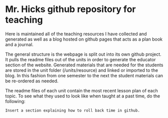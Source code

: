 # Mr. Hicks github repository for teaching

Here is maintained all of the teaching resources I have collected and generated as well as a blog hosted on github pages that acts as a plan book and a journal.

The general structure is the webpage is split out into its own github project.
It pulls the readme files out of the units in order to generate the educator section of the website.
Generated materials that are needed for the students are stored in the unit folder (/units/resource) and linked or imported to the blog.
In this fashion from one semester to the next the student materials can be re-ordered as needed.

The readme files of each unit contain the most recent lesson plan of each topic.
To see what they used to look like when taught at a past time, do the following:
    
    Insert a section explaining how to roll back time in github.
